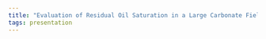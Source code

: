 ```yaml
---
title: "Evaluation of Residual Oil Saturation in a Large Carbonate Field"
tags: presentation 
---
```

